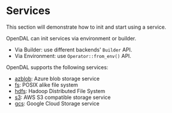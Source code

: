 # Services

This section will demonstrate how to init and start using a service.

OpenDAL can init services via environment or builder.

- Via Builder: use different backends' `Builder` API.
- Via Environment: use `Operator::from_env()` API.

OpenDAL supports the following services:

- [azblob](./azblob.md): Azure blob storage service
- [fs](./fs.md): POSIX alike file system
- [hdfs](./hdfs.md): Hadoop Distributed File System
- [s3](./s3.md): AWS S3 compatible storage service
- [gcs](./gcs.md): Google Cloud Storage service
